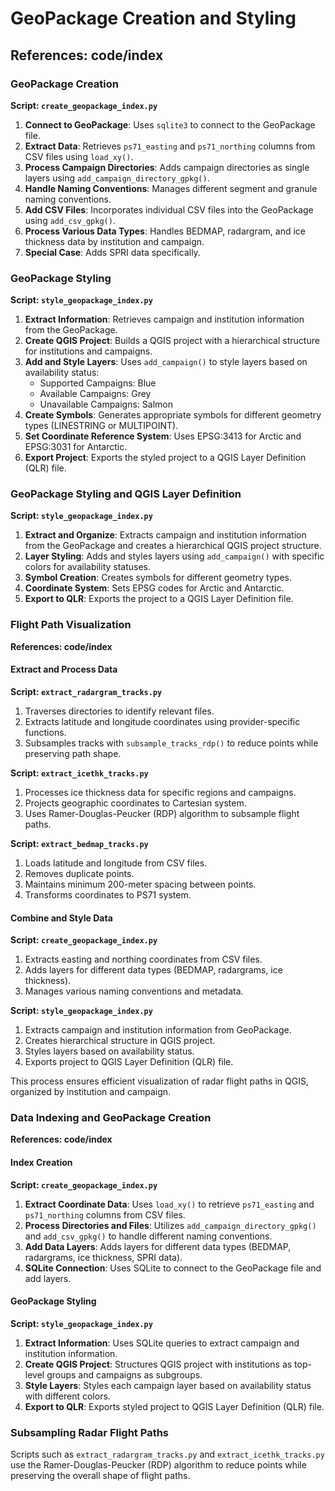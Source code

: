 # GeoPackage Creation and Styling

## References: code/index

### GeoPackage Creation

**Script: `create_geopackage_index.py`**

1. **Connect to GeoPackage**: Uses `sqlite3` to connect to the GeoPackage file.
2. **Extract Data**: Retrieves `ps71_easting` and `ps71_northing` columns from CSV files using `load_xy()`.
3. **Process Campaign Directories**: Adds campaign directories as single layers using `add_campaign_directory_gpkg()`.
4. **Handle Naming Conventions**: Manages different segment and granule naming conventions.
5. **Add CSV Files**: Incorporates individual CSV files into the GeoPackage using `add_csv_gpkg()`.
6. **Process Various Data Types**: Handles BEDMAP, radargram, and ice thickness data by institution and campaign.
7. **Special Case**: Adds SPRI data specifically.

### GeoPackage Styling

**Script: `style_geopackage_index.py`**

1. **Extract Information**: Retrieves campaign and institution information from the GeoPackage.
2. **Create QGIS Project**: Builds a QGIS project with a hierarchical structure for institutions and campaigns.
3. **Add and Style Layers**: Uses `add_campaign()` to style layers based on availability status:
   - Supported Campaigns: Blue
   - Available Campaigns: Grey
   - Unavailable Campaigns: Salmon
4. **Create Symbols**: Generates appropriate symbols for different geometry types (LINESTRING or MULTIPOINT).
5. **Set Coordinate Reference System**: Uses EPSG:3413 for Arctic and EPSG:3031 for Antarctic.
6. **Export Project**: Exports the styled project to a QGIS Layer Definition (QLR) file.

### GeoPackage Styling and QGIS Layer Definition

**Script: `style_geopackage_index.py`**

1. **Extract and Organize**: Extracts campaign and institution information from the GeoPackage and creates a hierarchical QGIS project structure.
2. **Layer Styling**: Adds and styles layers using `add_campaign()` with specific colors for availability statuses.
3. **Symbol Creation**: Creates symbols for different geometry types.
4. **Coordinate System**: Sets EPSG codes for Arctic and Antarctic.
5. **Export to QLR**: Exports the project to a QGIS Layer Definition file.

### Flight Path Visualization

**References: code/index**

#### Extract and Process Data

**Script: `extract_radargram_tracks.py`**

1. Traverses directories to identify relevant files.
2. Extracts latitude and longitude coordinates using provider-specific functions.
3. Subsamples tracks with `subsample_tracks_rdp()` to reduce points while preserving path shape.

**Script: `extract_icethk_tracks.py`**

1. Processes ice thickness data for specific regions and campaigns.
2. Projects geographic coordinates to Cartesian system.
3. Uses Ramer-Douglas-Peucker (RDP) algorithm to subsample flight paths.

**Script: `extract_bedmap_tracks.py`**

1. Loads latitude and longitude from CSV files.
2. Removes duplicate points.
3. Maintains minimum 200-meter spacing between points.
4. Transforms coordinates to PS71 system.

#### Combine and Style Data

**Script: `create_geopackage_index.py`**

1. Extracts easting and northing coordinates from CSV files.
2. Adds layers for different data types (BEDMAP, radargrams, ice thickness).
3. Manages various naming conventions and metadata.

**Script: `style_geopackage_index.py`**

1. Extracts campaign and institution information from GeoPackage.
2. Creates hierarchical structure in QGIS project.
3. Styles layers based on availability status.
4. Exports project to QGIS Layer Definition (QLR) file.

This process ensures efficient visualization of radar flight paths in QGIS, organized by institution and campaign.

### Data Indexing and GeoPackage Creation

**References: code/index**

#### Index Creation

**Script: `create_geopackage_index.py`**

1. **Extract Coordinate Data**: Uses `load_xy()` to retrieve `ps71_easting` and `ps71_northing` columns from CSV files.
2. **Process Directories and Files**: Utilizes `add_campaign_directory_gpkg()` and `add_csv_gpkg()` to handle different naming conventions.
3. **Add Data Layers**: Adds layers for different data types (BEDMAP, radargrams, ice thickness, SPRI data).
4. **SQLite Connection**: Uses SQLite to connect to the GeoPackage file and add layers.

#### GeoPackage Styling

**Script: `style_geopackage_index.py`**

1. **Extract Information**: Uses SQLite queries to extract campaign and institution information.
2. **Create QGIS Project**: Structures QGIS project with institutions as top-level groups and campaigns as subgroups.
3. **Style Layers**: Styles each campaign layer based on availability status with different colors.
4. **Export to QLR**: Exports styled project to QGIS Layer Definition (QLR) file.

### Subsampling Radar Flight Paths

Scripts such as `extract_radargram_tracks.py` and `extract_icethk_tracks.py` use the Ramer-Douglas-Peucker (RDP) algorithm to reduce points while preserving the overall shape of flight paths.
